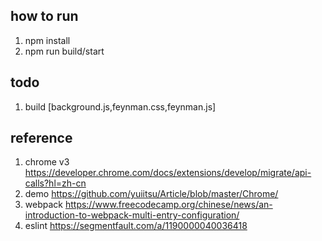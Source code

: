 ## how to run
1. npm install
2. npm run build/start


## todo
1. build [background.js,feynman.css,feynman.js]


## reference
1. chrome v3 https://developer.chrome.com/docs/extensions/develop/migrate/api-calls?hl=zh-cn
2. demo https://github.com/yuiitsu/Article/blob/master/Chrome/
3. webpack https://www.freecodecamp.org/chinese/news/an-introduction-to-webpack-multi-entry-configuration/
4. eslint https://segmentfault.com/a/1190000040036418